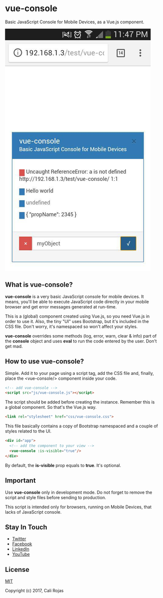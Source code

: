 # vue-console
Basic JavaScript Console for Mobile Devices, as a Vue.js component.

![](/images/vue-console-01.jpg)

## What is vue-console?
**vue-console** is a very basic JavaScript console for mobile devices. It means, you'll be able to execute JavaScript code directly in your mobile browser and get error messages generated at run-time.

This is a (global) component created using Vue.js, so you need Vue.js in order to use it. Also, the tiny "UI" uses Bootstrap, but it's included in the CSS file. Don't worry, it's namespaced so won't affect your styles.

**vue-console** overrides some methods (log, error, warn, clear & info) part of the **console** object and uses **eval** to run the code entered by the user. Don't get mad.

## How to use vue-console?
Simple. Add it to your page using a script tag, add the CSS file and, finally, place the &lt;vue-console/&gt; component inside your code.

```html
<!-- add vue-console -->
<script src="js/vue-console.js"></script>
```
The script should be added before creating the instance. Remember this is a global component. So that's the Vue.js way.

```html
<link rel="stylesheet" href="css/vue-console.css">
```
This file basically contains a copy of Bootstrap namespaced and a couple of styles related to the UI.

```html
<div id="app">
  <!-- add the component to your view -->
  <vue-console :is-visible="true"/>
</div>
```
By default, the **is-visible** prop equals to **true**. It's optional.

## Important
Use **vue-console** only in development mode. Do not forget to remove the script and style files before sending to production.

This script is intended only for browsers, running on Mobile Devices, that lacks of JavaScript console.

## Stay In Touch

- [Twitter](https://twitter.com/calirojas506)
- [Facebook](https://www.facebook.com/calirojas506)
- [LinkedIn](https://www.linkedin.com/in/cali-rojas-17403334/)
- [YouTube](https://youtube.com/calirojas506)


## License
[MIT](http://opensource.org/licenses/MIT)

Copyright (c) 2017, Cali Rojas